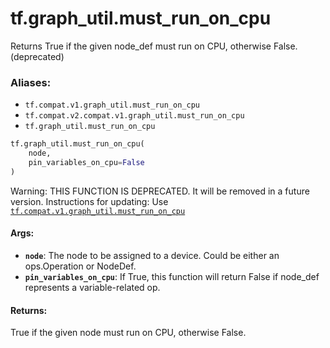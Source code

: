 <div itemscope itemtype="http://developers.google.com/ReferenceObject">
<meta itemprop="name" content="tf.graph_util.must_run_on_cpu" />
<meta itemprop="path" content="Stable" />
</div>

# tf.graph_util.must_run_on_cpu

Returns True if the given node_def must run on CPU, otherwise False. (deprecated)

### Aliases:

* `tf.compat.v1.graph_util.must_run_on_cpu`
* `tf.compat.v2.compat.v1.graph_util.must_run_on_cpu`
* `tf.graph_util.must_run_on_cpu`

``` python
tf.graph_util.must_run_on_cpu(
    node,
    pin_variables_on_cpu=False
)
```

<!-- Placeholder for "Used in" -->

Warning: THIS FUNCTION IS DEPRECATED. It will be removed in a future version.
Instructions for updating:
Use <a href="../../tf/graph_util/must_run_on_cpu.md"><code>tf.compat.v1.graph_util.must_run_on_cpu</code></a>

#### Args:


* <b>`node`</b>: The node to be assigned to a device. Could be either an ops.Operation
  or NodeDef.
* <b>`pin_variables_on_cpu`</b>: If True, this function will return False if node_def
  represents a variable-related op.


#### Returns:

True if the given node must run on CPU, otherwise False.
